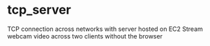 # tcp_server
TCP connection across networks with server hosted on EC2
Stream webcam video across two clients without the browser
